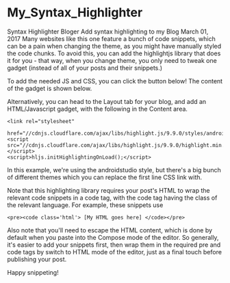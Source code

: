 # My_Syntax_Highlighter
Syntax Highlighter Bloger
Add syntax highlighting to my Blog
March 01, 2017
Many websites like this one feature a bunch of code snippets, which can be a pain when changing the theme, as you might have manually styled the code chunks. To avoid this, you can add the highlightjs library that does it for you - that way, when you change theme, you only need to tweak one gadget (instead of all of your posts and their snippets.)

To add the needed JS and CSS, you can click the button below! The content of the gadget is shown below.


Alternatively, you can head to the Layout tab for your blog, and add an HTML/Javascript gadget, with the following in the Content area.

```
<link rel="stylesheet"
      href="//cdnjs.cloudflare.com/ajax/libs/highlight.js/9.9.0/styles/androidstudio.min.css">
<script src="//cdnjs.cloudflare.com/ajax/libs/highlight.js/9.9.0/highlight.min.js"></script>
<script>hljs.initHighlightingOnLoad();</script>
```

In this example, we're using the androidstudio style, but there's a big bunch of different themes which you can replace the first line CSS link with.

Note that this highlighting library requires your post's HTML to wrap the relevant code snippets in a code tag, with the code tag having the class of the relevant language. For example, these snippets use

```
<pre><code class='html'> [My HTML goes here] </code></pre>
```
Also note that you'll need to escape the HTML content, which is done by default when you paste into the Compose mode of the editor. So generally, it's easier to add your snippets first, then wrap them in the required pre and code tags by switch to HTML mode of the editor, just as a final touch before publishing your post.

Happy snippeting!
